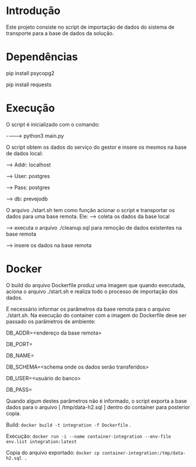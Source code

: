 # Introdução
Este projeto consiste no script de importação de dados do sistema de transporte para a base de dados da solução.


# Dependências
pip install psycopg2

pip install requests


# Execução
O script é inicializado com o comando:

----> python3 main.py

O script obtem os dados do serviço do gestor e insere os mesmos na base de dados local:

--> Addr: localhost

--> User: postgres

--> Pass: postgres

--> db: prevejodb

O arquivo ./start.sh tem como função acionar o script e transportar os dados para uma base remota. Ele:
--> coleta os dados da base local

--> executa o arquivo ./cleanup.sql para remoção de dados existentes na base remota

--> insere os dados na base remota


# Docker
O build do arquivo Dockerfile produz uma imagem que quando executada, aciona o arquivo ./start.sh e realiza todo o processo de importação dos dados.

É necessário informar os parâmetros da base remota para o arquivo ./start.sh.
Na execução do container com a imagem do Dockerfile deve ser passado os parâmetros de ambiente:

DB_ADDR=<endereço da base remota>

DB_PORT=<porta do banco>

DB_NAME=<nome do banco de dados interno>

DB_SCHEMA=<schema onde os dados serão transferidos>

DB_USER=<usuário do banco>

DB_PASS=<senha do banco>

Quando algum destes parâmetros não é informado, o script exporta a base dados para o arquivo [ /tmp/data-h2.sql ] dentro do container para posterior copia.

Build: `docker build -t integration -f Dockerfile` .

Execução: `docker run -i --name container-integration --env-file env.list integration:latest`

Copia do arquivo exportado: `docker cp container-integration:/tmp/data-h2.sql .`
